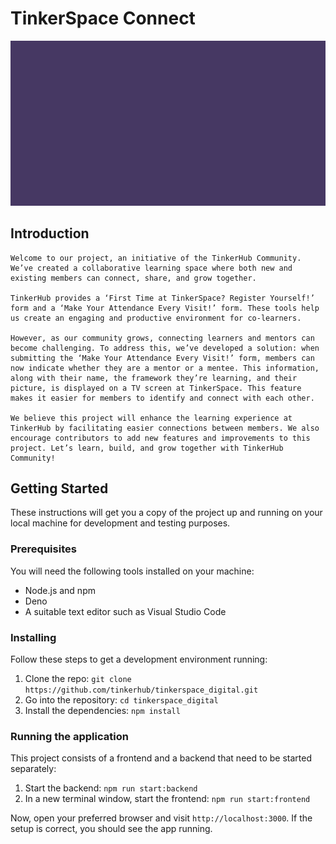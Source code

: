 
# TinkerSpace Connect
 

  ![TinkerHub](frontend/public/images/tinkerHub.gif)

## Introduction

	Welcome to our project, an initiative of the TinkerHub Community. We’ve created a collaborative learning space where both new and existing members can connect, share, and grow together.

	TinkerHub provides a ‘First Time at TinkerSpace? Register Yourself!’ form and a ‘Make Your Attendance Every Visit!’ form. These tools help us create an engaging and productive environment for co-learners.
	
	However, as our community grows, connecting learners and mentors can become challenging. To address this, we’ve developed a solution: when submitting the ‘Make Your Attendance Every Visit!’ form, members can now indicate whether they are a mentor or a mentee. This information, along with their name, the framework they’re learning, and their picture, is displayed on a TV screen at TinkerSpace. This feature makes it easier for members to identify and connect with each other.
	
	We believe this project will enhance the learning experience at TinkerHub by facilitating easier connections between members. We also encourage contributors to add new features and improvements to this project. Let’s learn, build, and grow together with TinkerHub Community!

## Getting Started

These instructions will get you a copy of the project up and running on your local machine for development and testing purposes.

### Prerequisites

You will need the following tools installed on your machine:

- Node.js and npm
- Deno
- A suitable text editor such as Visual Studio Code

### Installing

Follow these steps to get a development environment running:

1. Clone the repo: `git clone https://github.com/tinkerhub/tinkerspace_digital.git`
2. Go into the repository: `cd tinkerspace_digital`
3. Install the dependencies: `npm install`

### Running the application

This project consists of a frontend and a backend that need to be started separately:

1. Start the backend: `npm run start:backend`
2. In a new terminal window, start the frontend: `npm run start:frontend`

Now, open your preferred browser and visit `http://localhost:3000`. If the setup is correct, you should see the app running.
